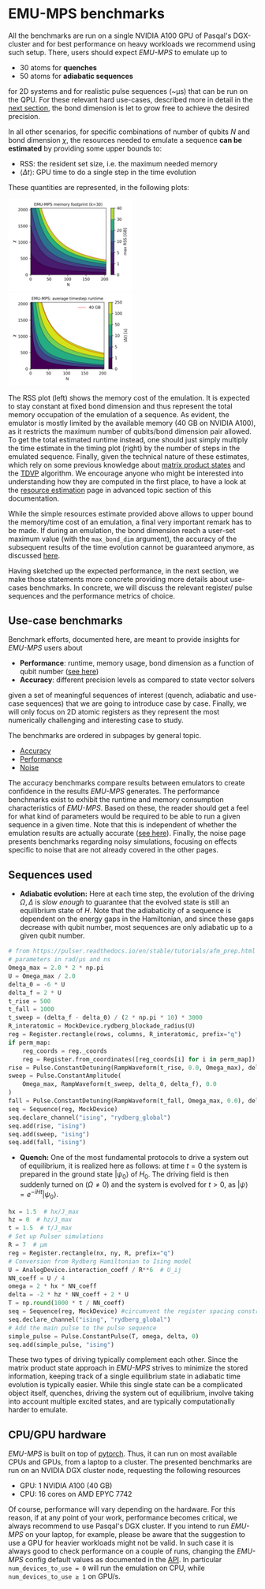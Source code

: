 # EMU-MPS benchmarks

All the benchmarks are run on a single NVIDIA A100 GPU of Pasqal's DGX-cluster and for best performance on heavy workloads we recommend using such setup.
There, users should expect _EMU-MPS_ to emulate up to

- 30 atoms for **quenches**
- 50 atoms for **adiabatic sequences**

for 2D systems and for realistic pulse sequences (~μs) that can be run on the QPU.
For these relevant hard use-cases, described more in detail in the [next section](#use-case-benchmarks), the bond dimension is let to grow free to achieve the desired precision.

In all other scenarios, for specific combinations of number of qubits $N$ and bond dimension $\chi$,
the resources needed to emulate a sequence **can be estimated** by providing some upper bounds to:

- RSS: the resident set size, i.e. the maximum needed memory
- $\langle\Delta t\rangle$: GPU time to do a single step in the time evolution

These quantities are represented, in the following plots:

<img src="./benchmark_plots/emumps_maxRSS_map.png"  width="49.7%">
<img src="./benchmark_plots/emumps_runtime_map.png"  width="49.7%">

The RSS plot (left) shows the memory cost of the emulation.
It is expected to stay constant at fixed bond dimension and thus represent the total memory occupation of the emulation of a sequence.
As evident, the emulator is mostly limited by the available memory (40 GB on NVIDIA A100), as it restricts the maximum number of qubits/bond dimension pair allowed.
To get the total estimated runtime instead, one should just simply multiply the time estimate in the timing plot (right) by the number of steps in the emulated sequence.
Finally, given the technical nature of these estimates, which rely on some previous knowledge about [matrix product states](/docs/advanced/mps/index.md) and the [TDVP](/docs/advanced/tdvp.md) algorithm. We encourage anyone who might be interested into understanding how they are computed in the first place, to have a look at the [resource estimation](/docs/advanced/resource_estimation.md) page in advanced topic section of this documentation.

While the simple resources estimate provided above allows to upper bound the memory/time cost of an emulation, a final very important remark has to be made. If during an emulation, the bond dimension reach a user-set maximum value (with the `max_bond_dim` argument), the accuracy of the subsequent results of the time evolution cannot be guaranteed anymore, as discussed [here](../advanced/convergence.md).

Having sketched up the expected performance, in the next section, we make those statements more concrete providing more details about use-cases benchmarks.
In concrete, we will discuss the relevant register/ pulse sequences and the performance metrics of choice.

## Use-case benchmarks

Benchmark efforts, documented here, are meant to provide insights for _EMU-MPS_ users about

- **Performance**: runtime, memory usage, bond dimension as a function of qubit number ([see here](../advanced/mps/index.md#bond-dimension))
- **Accuracy**: different precision levels as compared to state vector solvers

given a set of meaningful sequences of interest (quench, adiabatic and use-case sequences) that we are going to introduce case by case. Finally, we will only focus on 2D atomic registers as they represent the most numerically challenging and interesting case to study.

The benchmarks are ordered in subpages by general topic.

- [Accuracy](./accuracy.md)
- [Performance](./performance.md)
- [Noise](./noise.md)

The accuracy benchmarks compare results between emulators to create confidence in the results _EMU-MPS_ generates. The performance benchmarks exist to exhibit the runtime and memory consumption characteristics of _EMU-MPS_. Based on these, the reader should get a feel for what kind of parameters would be required to be able to run a given sequence in a given time. Note that this is independent of whether the emulation results are actually accurate ([see here](../advanced/convergence.md)). Finally, the noise page presents benchmarks regarding noisy simulations, focusing on effects specific to noise that are not already covered in the other pages.

## Sequences used

- __Adiabatic evolution:__ Here at each time step, the evolution of the driving $\Omega, \Delta$ is _slow enough_ to guarantee that the evolved state is still an equilibrium state of $H$. Note that the adiabaticity of a sequence is dependent on the energy gaps in the Hamiltonian, and since these gaps decrease with qubit number, most sequences are only adiabatic up to a given qubit number.

```python
# from https://pulser.readthedocs.io/en/stable/tutorials/afm_prep.html
# parameters in rad/µs and ns
Omega_max = 2.0 * 2 * np.pi
U = Omega_max / 2.0
delta_0 = -6 * U
delta_f = 2 * U
t_rise = 500
t_fall = 1000
t_sweep = (delta_f - delta_0) / (2 * np.pi * 10) * 3000
R_interatomic = MockDevice.rydberg_blockade_radius(U)
reg = Register.rectangle(rows, columns, R_interatomic, prefix="q")
if perm_map:
    reg_coords = reg._coords
    reg = Register.from_coordinates([reg_coords[i] for i in perm_map])
rise = Pulse.ConstantDetuning(RampWaveform(t_rise, 0.0, Omega_max), delta_0, 0.0)
sweep = Pulse.ConstantAmplitude(
    Omega_max, RampWaveform(t_sweep, delta_0, delta_f), 0.0
)
fall = Pulse.ConstantDetuning(RampWaveform(t_fall, Omega_max, 0.0), delta_f, 0.0)
seq = Sequence(reg, MockDevice)
seq.declare_channel("ising", "rydberg_global")
seq.add(rise, "ising")
seq.add(sweep, "ising")
seq.add(fall, "ising")
```

- __Quench:__ One of the most fundamental protocols to drive a system out of equilibrium, it is realized here as follows: at time $t=0$ the system is prepared in the ground state $|\psi_0\rangle$ of $H_0$. The driving field is then suddenly turned on ($\Omega\neq0$) and the system is evolved for $t > 0$, as $|\psi\rangle=e^{-iHt}|\psi_0\rangle$.

```python
hx = 1.5  # hx/J_max
hz = 0  # hz/J_max
t = 1.5  # t/J_max
# Set up Pulser simulations
R = 7  # μm
reg = Register.rectangle(nx, ny, R, prefix="q")
# Conversion from Rydberg Hamiltonian to Ising model
U = AnalogDevice.interaction_coeff / R**6  # U_ij
NN_coeff = U / 4
omega = 2 * hx * NN_coeff
delta = -2 * hz * NN_coeff + 2 * U
T = np.round(1000 * t / NN_coeff)
seq = Sequence(reg, MockDevice) #circumvent the register spacing constraints
seq.declare_channel("ising", "rydberg_global")
# Add the main pulse to the pulse sequence
simple_pulse = Pulse.ConstantPulse(T, omega, delta, 0)
seq.add(simple_pulse, "ising")
```

These two types of driving typically complement each other.
Since the matrix product state approach in _EMU-MPS_ strives to minimize the stored information, keeping track of a single equilibrium state in adiabatic time evolution is typically easier. While this single state can be a complicated object itself, quenches, driving the system out of equilibrium, involve taking into account multiple excited states, and are typically computationally harder to emulate.

## CPU/GPU hardware

_EMU-MPS_ is built on top of [pytorch](https://pytorch.org/). Thus, it can run on most available CPUs and GPUs, from a laptop to a cluster. The presented benchmarks are run on an NVIDIA DGX cluster node, requesting the following resources

- GPU: 1 NVIDIA A100 (40 GB)
- CPU: 16 cores on AMD EPYC 7742

Of course, performance will vary depending on the hardware.
For this reason, if at any point of your work, performance becomes critical, we always recommend to use Pasqal's DGX cluster.
If you intend to run _EMU-MPS_ on your laptop, for example, please be aware that the suggestion to use a GPU for heavier workloads might not be valid.
In such case it is always good to check performance on a couple of runs, changing the _EMU-MPS_ config default values as documented in the [API](../api.md#mpsconfig).
In particular `num_devices_to_use = 0` will run the emulation on CPU, while `num_devices_to_use ≥ 1` on GPU/s.
